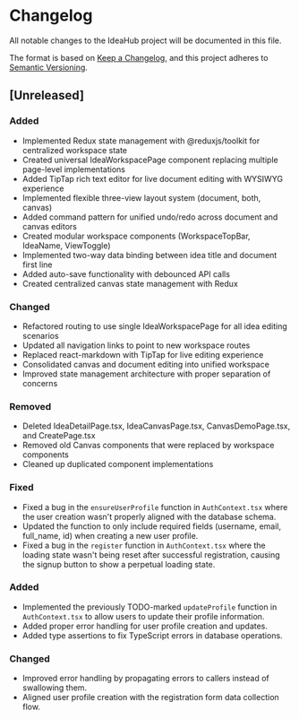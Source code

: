 # Changelog

All notable changes to the IdeaHub project will be documented in this file.

The format is based on [Keep a Changelog](https://keepachangelog.com/en/1.0.0/),
and this project adheres to [Semantic Versioning](https://semver.org/spec/v2.0.0.html).

## [Unreleased]

### Added
- Implemented Redux state management with @reduxjs/toolkit for centralized workspace state
- Created universal IdeaWorkspacePage component replacing multiple page-level implementations
- Added TipTap rich text editor for live document editing with WYSIWYG experience
- Implemented flexible three-view layout system (document, both, canvas)
- Added command pattern for unified undo/redo across document and canvas editors
- Created modular workspace components (WorkspaceTopBar, IdeaName, ViewToggle)
- Implemented two-way data binding between idea title and document first line
- Added auto-save functionality with debounced API calls
- Created centralized canvas state management with Redux

### Changed
- Refactored routing to use single IdeaWorkspacePage for all idea editing scenarios
- Updated all navigation links to point to new workspace routes
- Replaced react-markdown with TipTap for live editing experience
- Consolidated canvas and document editing into unified workspace
- Improved state management architecture with proper separation of concerns

### Removed
- Deleted IdeaDetailPage.tsx, IdeaCanvasPage.tsx, CanvasDemoPage.tsx, and CreatePage.tsx
- Removed old Canvas components that were replaced by workspace components
- Cleaned up duplicated component implementations

### Fixed
- Fixed a bug in the `ensureUserProfile` function in `AuthContext.tsx` where the user creation wasn't properly aligned with the database schema.
- Updated the function to only include required fields (username, email, full_name, id) when creating a new user profile.
- Fixed a bug in the `register` function in `AuthContext.tsx` where the loading state wasn't being reset after successful registration, causing the signup button to show a perpetual loading state.

### Added
- Implemented the previously TODO-marked `updateProfile` function in `AuthContext.tsx` to allow users to update their profile information.
- Added proper error handling for user profile creation and updates.
- Added type assertions to fix TypeScript errors in database operations.

### Changed
- Improved error handling by propagating errors to callers instead of swallowing them.
- Aligned user profile creation with the registration form data collection flow.
